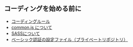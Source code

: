 ## コーディングを始める前に

* [コーディングルール](https://github.com/trymcom/html/wiki/%E3%82%B3%E3%83%BC%E3%83%87%E3%82%A3%E3%83%B3%E3%82%B0%E3%83%AB%E3%83%BC%E3%83%AB)
* [common.js について](https://github.com/trymcom/html/wiki/common.js%E3%81%AB%E3%81%A4%E3%81%84%E3%81%A6)  
* [SASSについて](https://github.com/trymcom/html/wiki/SASS%E3%81%AB%E3%81%A4%E3%81%84%E3%81%A6)
* [ベーシック認証の設定ファイル（プライベートリポジトリ）](https://github.com/trymcom/htaccess)
